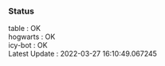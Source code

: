 ### Status


table : OK  
hogwarts : OK  
icy-bot : OK  
Latest Update : 2022-03-27 16:10:49.067245
